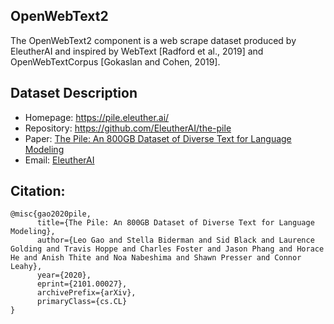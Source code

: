 ## OpenWebText2
The OpenWebText2 component is a web scrape dataset produced by EleutherAI and inspired by WebText [Radford et al., 2019] and OpenWebTextCorpus [Gokaslan and Cohen, 2019].

## Dataset Description
- Homepage: https://pile.eleuther.ai/
- Repository: https://github.com/EleutherAI/the-pile
- Paper: [The Pile: An 800GB Dataset of Diverse Text for Language Modeling](https://arxiv.org/abs/2101.00027)
- Email: [EleutherAI](mailto:contact@eleuther.ai)

## Citation:
```
@misc{gao2020pile,
      title={The Pile: An 800GB Dataset of Diverse Text for Language Modeling},
      author={Leo Gao and Stella Biderman and Sid Black and Laurence Golding and Travis Hoppe and Charles Foster and Jason Phang and Horace He and Anish Thite and Noa Nabeshima and Shawn Presser and Connor Leahy},
      year={2020},
      eprint={2101.00027},
      archivePrefix={arXiv},
      primaryClass={cs.CL}
}
```